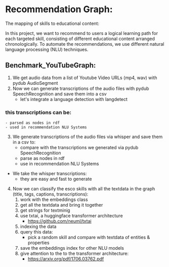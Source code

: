 # Recommendation Graph: 
The mapping of skills to educational content:

In this project, we want to recommend to users a logical learning path for each targeted skill, 
consisting of different educational content arranged chronologically. 
To automate the recommendations, we use different natural language processing (NLU) techniques.

## Benchmark_YouTubeGraph:

1. We get audio data from a list of Youtube Video URLs (mp4, wav) with pydub AudioSegment
2. Now we can generate transcriptions of the audio files with pydub SpeechRecognition
 and save them into a csv 
    - let's integrate a language detection with langdetect

### this transcriptions can be: 
    - parsed as nodes in rdf 
    - used in recommendation NLU Systems

3. We generate transcriptions of the audio files via whisper and save them in a csv to:
    - compare with the transcriptions we generated via pydub SpeechRecognition
    - parse as nodes in rdf 
    - use in recommendation NLU Systems  


- We take the whisper transcriptions:
    - they are easy and fast to generate

4. Now we can classify the esco skills with all the textdata in the graph (title, tags, captions, transcriptions):
    1. work with the embeddings class
    2. get all the textdata and bring it together
    3. get strings for textminig
    4. use txtai, a huggingface transformer architecture
        - https://github.com/neuml/txtai
    5. indexing the data
    6. query this data:
        - pick a random skill and compare with textdata of entities & properties
    7. save the embeddings index for other NLU models
    8. give attention to the to the transformer architecture:
        - https://arxiv.org/pdf/1706.03762.pdf